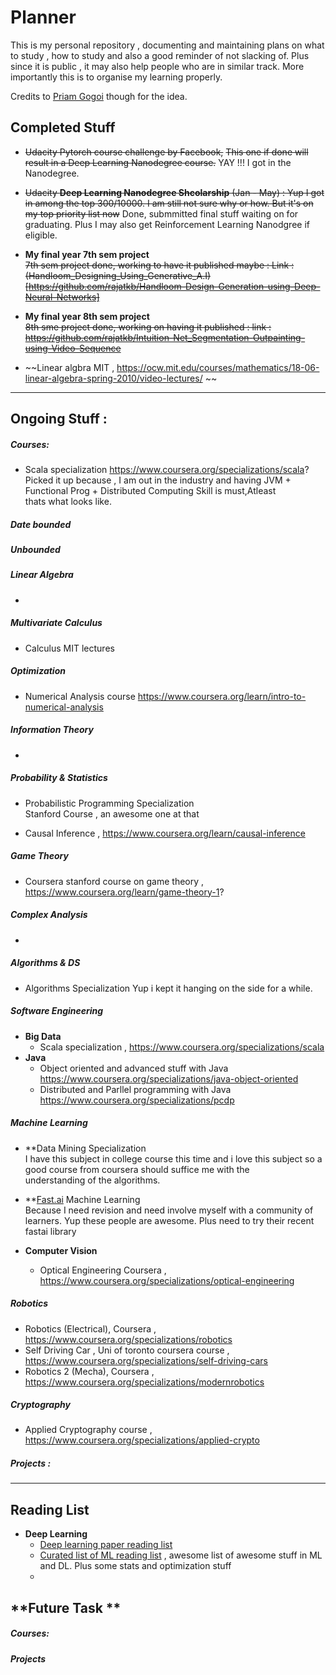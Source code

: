# Planner
This is my personal repository , documenting and maintaining plans on what to study , how to study and also a good reminder of not slacking of. Plus since it is public , it may also help people who are in similar track. More importantly this is to organise my learning properly.  

Credits to [Priam Gogoi](https://github.com/rusty-electron/the-study-planner) though for the idea.  

## **Completed Stuff**
* ~~Udacity Pytorch course challenge by Facebook,~~
  ~~This one if done will result in a Deep Learning Nanodegree course.~~ YAY !!! I got in the Nanodegree.
* ~~Udacity **Deep Learning Nanodegree Shcolarship** (Jan - May) : Yup I got in among the top 300/10000. I am still not sure why or how. But it's on my top priority list now~~ Done, submmitted final stuff waiting on for graduating. Plus I may also get Reinforcement Learning Nanodgree if eligible.  

* **My final year 7th sem project**  
  ~~7th sem project done, working to have it published maybe : Link : (Handloom_Designing_Using_Generative_A.I)[https://github.com/rajatkb/Handloom-Design-Generation-using-Deep-Neural-Networks]~~ 

* **My final year 8th sem project**  
  ~~8th sme project done, working on having it published : link : https://github.com/rajatkb/Intuition-Net_Segmentation-Outpainting-using-Video-Sequence~~
 
* ~~Linear algbra MIT , https://ocw.mit.edu/courses/mathematics/18-06-linear-algebra-spring-2010/video-lectures/ ~~
<hr>
 
## **Ongoing Stuff :**

##### *Courses:*  

* Scala specialization https://www.coursera.org/specializations/scala?  
  Picked it up because , I am out in the industry and having JVM + Functional Prog + Distributed Computing Skill is must,Atleast  
  thats what looks like.

##### Date bounded #####
 

##### Unbounded ######  

##### Linear Algebra 

* 

##### Multivariate Calculus  

* Calculus MIT lectures

##### Optimization  

* Numerical Analysis course  https://www.coursera.org/learn/intro-to-numerical-analysis  


##### Information Theory 

* 

##### Probability & Statistics  

* Probabilistic Programming Specialization  
  Stanford Course , an awesome one at that  
  
* Causal Inference , https://www.coursera.org/learn/causal-inference

##### Game Theory  
* Coursera stanford course on game theory , https://www.coursera.org/learn/game-theory-1?

##### Complex Analysis  

* 

##### Algorithms & DS

* Algorithms Specialization 
  Yup i kept it hanging on the side for a while.  
  
##### Software Engineering  

* **Big Data** 
  * Scala specialization , https://www.coursera.org/specializations/scala
* **Java**
  * Object oriented and advanced stuff with Java https://www.coursera.org/specializations/java-object-oriented
  * Distributed and Parllel programming with Java https://www.coursera.org/specializations/pcdp

##### Machine Learning 

* **Data Mining Specialization  
  I have this subject in college course this time and i love this subject so a good course from coursera should suffice me with the  
  understanding of the algorithms.  

* **[Fast.ai](https://forums.fast.ai/) Machine Learning  
  Because I need revision and need involve myself with a community of learners. Yup these people are awesome. Plus need to try their
  recent fastai library

* **Computer Vision**  
  * Optical Engineering Coursera  , https://www.coursera.org/specializations/optical-engineering

##### Robotics
* Robotics (Electrical), Coursera , https://www.coursera.org/specializations/robotics
* Self Driving Car , Uni of toronto coursera course , https://www.coursera.org/specializations/self-driving-cars  
* Robotics 2 (Mecha), Coursera , https://www.coursera.org/specializations/modernrobotics

##### Cryptography  

* Applied Cryptography course , https://www.coursera.org/specializations/applied-crypto



##### *Projects :*  


  

<hr>


## Reading List  

* **Deep Learning**  
  * [Deep learning paper reading list](http://deeplearning.net/reading-list/)
  * [Curated list of ML reading list](https://github.com/ujjwalkarn/Machine-Learning-Tutorials/blob/master/README.md#deep) , awesome list of awesome stuff in ML and DL. Plus some stats and optimization stuff  
  *  


## **Future Task **  

##### *Courses:*

##### *Projects*
   
